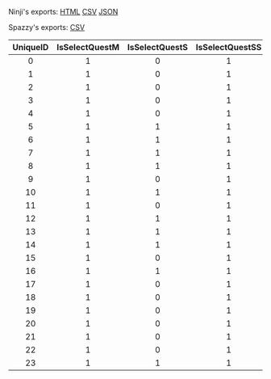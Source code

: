 Ninji's exports: [HTML](https://wuffs.org/acnh/bcsv_140/html/FishBeyQuestParam.html) [CSV](https://wuffs.org/acnh/bcsv_140/csv/FishBeyQuestParam.csv) [JSON](https://wuffs.org/acnh/bcsv_140/json/FishBeyQuestParam.json)

Spazzy's exports: [CSV](JSON)

| UniqueID | IsSelectQuestM | IsSelectQuestS | IsSelectQuestSS |
|:--:|:--:|:--:|:--:|
| 0 | 1 | 0 | 1 | 
| 1 | 1 | 0 | 1 | 
| 2 | 1 | 0 | 1 | 
| 3 | 1 | 0 | 1 | 
| 4 | 1 | 0 | 1 | 
| 5 | 1 | 1 | 1 | 
| 6 | 1 | 1 | 1 | 
| 7 | 1 | 1 | 1 | 
| 8 | 1 | 1 | 1 | 
| 9 | 1 | 0 | 1 | 
| 10 | 1 | 1 | 1 | 
| 11 | 1 | 0 | 1 | 
| 12 | 1 | 1 | 1 | 
| 13 | 1 | 1 | 1 | 
| 14 | 1 | 1 | 1 | 
| 15 | 1 | 0 | 1 | 
| 16 | 1 | 1 | 1 | 
| 17 | 1 | 0 | 1 | 
| 18 | 1 | 0 | 1 | 
| 19 | 1 | 0 | 1 | 
| 20 | 1 | 0 | 1 | 
| 21 | 1 | 0 | 1 | 
| 22 | 1 | 0 | 1 | 
| 23 | 1 | 1 | 1 | 
